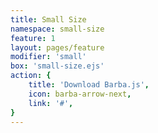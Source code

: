 ```yaml
---
title: Small Size
namespace: small-size
feature: 1
layout: pages/feature
modifier: 'small'
box: 'small-size.ejs'
action: {
    title: 'Download Barba.js',
    icon: barba-arrow-next,
    link: '#',
}
---
```

